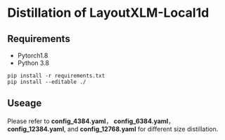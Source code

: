 # Distillation of LayoutXLM-Local1d

## Requirements
- Pytorch1.8
- Python 3.8
```shell script
pip install -r requirements.txt
pip install --editable ./
```

## Useage
Please refer to **config_4384.yaml**， **config_6384.yaml**，**config_12384.yaml**, and **config_12768.yaml** for different size distillation.
